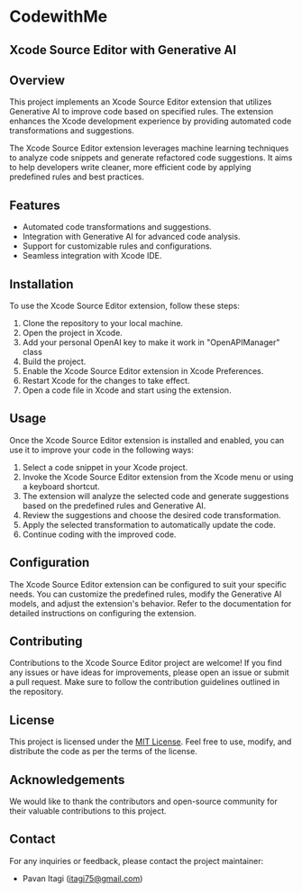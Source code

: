 
# CodewithMe
## Xcode Source Editor with Generative AI


## Overview

This project implements an Xcode Source Editor extension that utilizes Generative AI to improve code based on specified rules. The extension enhances the Xcode development experience by providing automated code transformations and suggestions.

The Xcode Source Editor extension leverages machine learning techniques to analyze code snippets and generate refactored code suggestions. It aims to help developers write cleaner, more efficient code by applying predefined rules and best practices.

## Features

- Automated code transformations and suggestions.
- Integration with Generative AI for advanced code analysis.
- Support for customizable rules and configurations.
- Seamless integration with Xcode IDE.

## Installation

To use the Xcode Source Editor extension, follow these steps:

1. Clone the repository to your local machine.
2. Open the project in Xcode.
3. Add your personal OpenAI key to make it work in "OpenAPIManager" class
4. Build the project.
5. Enable the Xcode Source Editor extension in Xcode Preferences.
6. Restart Xcode for the changes to take effect.
7. Open a code file in Xcode and start using the extension.

## Usage

Once the Xcode Source Editor extension is installed and enabled, you can use it to improve your code in the following ways:

1. Select a code snippet in your Xcode project.
2. Invoke the Xcode Source Editor extension from the Xcode menu or using a keyboard shortcut.
3. The extension will analyze the selected code and generate suggestions based on the predefined rules and Generative AI.
4. Review the suggestions and choose the desired code transformation.
5. Apply the selected transformation to automatically update the code.
6. Continue coding with the improved code.

## Configuration

The Xcode Source Editor extension can be configured to suit your specific needs. You can customize the predefined rules, modify the Generative AI models, and adjust the extension's behavior. Refer to the documentation for detailed instructions on configuring the extension.

## Contributing

Contributions to the Xcode Source Editor project are welcome! If you find any issues or have ideas for improvements, please open an issue or submit a pull request. Make sure to follow the contribution guidelines outlined in the repository.

## License

This project is licensed under the [MIT License](LICENSE). Feel free to use, modify, and distribute the code as per the terms of the license.

## Acknowledgements

We would like to thank the contributors and open-source community for their valuable contributions to this project.

## Contact

For any inquiries or feedback, please contact the project maintainer:

- Pavan Itagi (itagi75@gmail.com)

